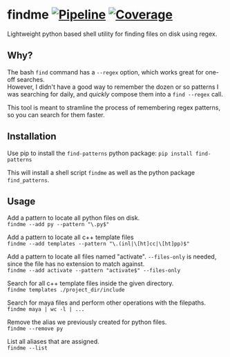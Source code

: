 # **findme** [![Pipeline](https://github.com/mdLafrance/findme/actions/workflows/pipeline.yml/badge.svg?branch=main)](https://github.com/mdLafrance/findme/actions/workflows/pipeline.yml) [![Coverage](./reports/coverage/coverage-badge.svg)](./reports/coverage/coverage-badge.svg)
Lightweight python based shell utility for finding files on disk using regex.


## Why?
The bash `find` command has a `--regex` option, which works great for one-off searches.  
However, I didn't have a good way to remember the dozen or so patterns I was searching for daily, and *quickly* compose them into a `find --regex` call.  

This tool is meant to stramline the process of remembering regex patterns, so you can search for them faster.


## Installation
Use pip to install the `find-patterns` python package: `pip install find-patterns`

This will install a shell script `findme` as well as the python package `find_patterns`.

## Usage
Add a pattern to locate all python files on disk.  
`findme --add py --pattern "\.py$"`             

Add a pattern to locate all c++ template files  
`findme --add templates --pattern "\.(inl|\[ht]cc|\[ht]pp)$"` 
  
Add a pattern to locate all files named "activate". `--files-only` is needed, since the file has no extension to match against.  
`findme --add activate --pattern "activate$" --files-only `  
  
Search for all c++ template files inside the given directory.  
`findme templates ./project_dir/include`
  
Search for maya files and perform other operations with the filepaths.  
`findme maya | wc -l | ...`                                  
  
Remove the alias we previously created for python files.  
`findme --remove py`                                         
  
List all aliases that are assigned.  
`findme --list`                                             

